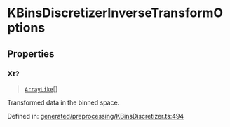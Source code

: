 # KBinsDiscretizerInverseTransformOptions

## Properties

### Xt?

> [`ArrayLike`](../types/ArrayLike.md)[]

Transformed data in the binned space.

Defined in:  [generated/preprocessing/KBinsDiscretizer.ts:494](https://github.com/transitive-bullshit/scikit-learn-ts/blob/b59c1ff/packages/sklearn/src/generated/preprocessing/KBinsDiscretizer.ts#L494)
